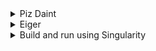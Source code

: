 <details><summary>Piz Daint</summary>
<p>
# Piz Daint
## build with ParaView Catalyst on Piz Daint

- prgenv:

```
module load daint-gpu CMake cudatoolkit/11.2.0_3.39-2.1__gf93aa1c
module load ParaView/5.10.1-CrayGNU-21.09-EGL
```

- build:

```
  mkdir buildCatalystDaint
  cd buildCatalystDaint
  cmake -S .. \
    -DCMAKE_CXX_COMPILER=CC \
    -DINSITU=Catalyst \
    -DBUILD_ANALYTICAL:BOOL=OFF \
    -DBUILD_TESTING:BOOL=OFF \
    -DSPH_EXA_WITH_H5HUT:BOOL=OFF \

  make -j
```

## build with ASCENT on Piz Daint

- prgenv:
```
  module load daint-gpu CMake cray-hdf5-parallel Ascent cudatoolkit/11.2.0_3.39-2.1__gf93aa1c
```

- build:

```
  mkdir buildAscentDaint
  cd buildAscentDaint
  cmake -S .. \
    -DHDF5_INCLUDE_DIR=$HDF5_DIR/include \
    -DBUILD_ANALYTICAL:BOOL=OFF \
    -DBUILD_TESTING:BOOL=OFF \
    -DSPH_EXA_WITH_H5HUT:BOOL=OFF \
    -DCMAKE_CXX_COMPILER=CC \
    -DINSITU=Ascent

  make -j
```

</p>
</details>

<details><summary>Eiger</summary>
<p>
# Eiger
## build with ParaView Catalyst on Eiger

- prgenv:
```
  module load cpeCray CMake ParaView
```

- build
```
  export GCC_X86_64=/opt/cray/pe/gcc/9.3.0/snos
  mkdir buildCatalystEiger
  cd buildCatalystEiger
  cmake -S .. \
    -DCMAKE_CXX_COMPILER=CC \
    -DINSITU=Catalyst \
    -DBUILD_ANALYTICAL:BOOL=OFF \
    -DBUILD_TESTING:BOOL=OFF \
    -DSPH_EXA_WITH_H5HUT:BOOL=OFF

  make sphexa
```

## build with ASCENT on Eiger

- prgenv:
```
  module load cpeGNU CMake cray-hdf5-parallel Ascent
```

- build:
```
  mkdir buildAscentEiger
  cd buildAscentEiger
  cmake -S .. \
    -DHDF5_INCLUDE_DIR=$HDF5_DIR/include \
    -DBUILD_ANALYTICAL:BOOL=OFF \
    -DBUILD_TESTING:BOOL=OFF \
    -DSPH_EXA_WITH_H5HUT:BOOL=OFF \
    -DCMAKE_CXX_COMPILER=CC \
    -DINSITU=Ascent

  make sphexa
```


</p>
</details>


<details><summary>Build and run using Singularity</summary>
<p>

## Ascent on Piz Daint (Singularity)

It is possible to build and run sphexa with [Singularity](https://user.cscs.ch/tools/containers/singularity/).
We show here 2 methods (singularity shell and singularity exec).
Read the other part of this readme file to build and run without Singularity.

### Prg. Environment
```bash
daint101> cd $SCRATCH
daint101> rm -fr build
daint101> mkdir build
daint101> git clone https://github.com/unibas-dmi-hpc/SPH-EXA.git SPH-EXA.git
daint101> module load singularity/3.8.0
daint101> singularity pull docker://sphexa/ascent:latest
# -> ascent_latest.sif
# NOTE: this .sif image has not been optimized for performance (yet).
```

### Build
```bash
daint101> singularity shell --nv \
--bind $PWD/SPH-EXA.git:/usr/local/games/SPH-EXA.git \
--bind build:/usr/local/games/build \
./ascent_latest.sif

Singularity> cd /usr/local/games/
Singularity> cmake -S SPH-EXA.git -B build \
-DINSITU=Ascent \
-DCMAKE_BUILD_TYPE=Debug \
-DCMAKE_CXX_COMPILER=mpicxx \
-DCMAKE_CXX_FLAGS_DEBUG="-g -w" \
-DCMAKE_CUDA_FLAGS='-arch=sm_60' \
-DHDF5_INCLUDE_DIR=/usr/local/HDF_Group/HDF5/1.13.0/include \
-DSPH_EXA_WITH_H5HUT=OFF \
-DBUILD_ANALYTICAL=OFF \
-DBUILD_TESTING=OFF

Singularity> cmake --build build -t sphexa-cuda -j

> [100%] Linking CXX executable sphexa-cuda
> [100%] Built target sphexa-cuda

Singularity> exit
```
The executable can be found in `./build/main/src/sphexa/sphexa-cuda`

### Run
It is possible to generate an ascent file with a simple job:
```bash
init0='cd /usr/local/games/build/main/src/sphexa/'
init1='ln -fs /usr/local/games/SPH-EXA.git/scripts/trigger_binning_actions.yaml .'
init2='ln -fs /usr/local/games/SPH-EXA.git/scripts/binning_actions.yaml ascent_actions.yaml'
args='--init sedov -s 101 -n 30 --prop std --quiet'

daint101> srun -n1 -t10 -Cgpu -A`id -gn` \
singularity exec --nv \
--bind $PWD/SPH-EXA.git:/usr/local/games/SPH-EXA.git \
--bind build:/usr/local/games/build \
./ascent_latest.sif \
bash -c "$init0;$init1;$init2;./sphexa-cuda $args"
```

A typical output is:
```bash
# SPHEXA: ascent/bdfec8bd
# 1 MPI-3.0 process(es) with 24 OpenMP-201511 thread(s)/process
Data generated for 27000 global particles
...
### Check ### Focus Tree Nodes: 680
```
The ascent file can be found in `./build/main/src/sphexa/ascent_session.yaml`.
It is possible to modify the srun flags in order to run with more gpus.

### Postprocess (with or without singularity)
Now that `ascent_session.yaml` was created, we can do some plots:

```bash
daint101> singularity shell --nv \
--bind $PWD/SPH-EXA.git:/usr/local/games/SPH-EXA.git \
--bind build:/usr/local/games/build \
./ascent_latest.sif

Singularity> cd /usr/local/games/build/main/src/sphexa/
Singularity> ls -l ascent_session.yaml
Singularity> ln -s /usr/local/games/SPH-EXA.git/scripts/plot_binning_results.py
Singularity> export PYTHONPATH=/usr/local/python-modules:$PYTHONPATH
Singularity> python -c 'import matplotlib ;print(matplotlib.__version__)'
# 3.1.2
Singularity> python -c 'import conduit ;print(conduit.__path__)'
# ['/usr/local/python-modules/conduit']
Singularity> python plot_binning_results.py
Singularity> ls -l pdf.png min_max_avg.png
Singularity> exit
```
The same script can be run without Singularity.

</p>
</details>


